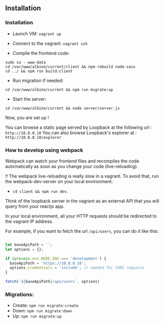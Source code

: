 ## Installation

### Installation

- Launch VM: `vagrant up`

- Connect to the vagrant: `vagrant ssh`

- Compile the frontend code:
```
sudo su - www-data
cd /var/www/albine/current/client && npm rebuild node-sass
cd ../ && npm run build:client
```

- Run migration if needed:
```
cd /var/www/albine/current && npm run migrate:up
```

- Start the server:
```
cd /var/www/albine/current && node server/server.js
```

Now, you are set up !

You can browse a static page served by Loopback at the following url : `http://10.0.0.10`
You can also browse Loopback's explorer at : `http://10.0.0.10/explorer`

### How to develop using webpack

 Webpack can watch your frontend files and recompiles the code automatically as soon as you change your code (live-reloading).

 :bangbang: The webpack live-reloading is really slow in a vagrant. To avoid that, run the webpack-dev-server on your local environment:
 - `cd client && npm run dev`.


 Think of the loopback server in the vagrant as an external API that you will query from your reactjs app.

 In your local environment, all your HTTP requests should be redirected to the vagrant IP address.

 For example, if you want to fetch the url `/api/users`, you can do it like this:

 ```javascript

 let baseApiPath = '';
 let options = {};

 if (process.env.NODE_ENV === 'development') {
   baseApiPath = 'https://10.0.0.10';
   options.credentials = 'include'; // needed for CORS requests
 }

 fetch(`${baseApiPath}/api/users`, options)
 ```

### Migrations:

- Create: `npm run migrate:create`
- Down: `npm run migrate:down`
- Up: `npm run migrate:up`
